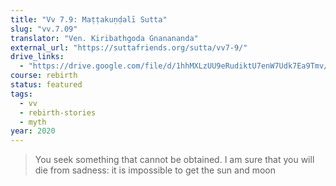 ```yaml
---
title: "Vv 7.9: Maṭṭakuṇḍalī Sutta"
slug: "vv.7.09"
translator: "Ven. Kiribathgoda Gnanananda"
external_url: "https://suttafriends.org/sutta/vv7-9/"
drive_links:
  - "https://drive.google.com/file/d/1hhMXLzUU9eRudiktU7enW7Udk7Ea9Tmv/view?usp=drivesdk"
course: rebirth
status: featured
tags:
  - vv
  - rebirth-stories
  - myth
year: 2020
---
```


> You seek something that cannot be obtained. I am sure that you will die from sadness: it is impossible to get the sun and moon
